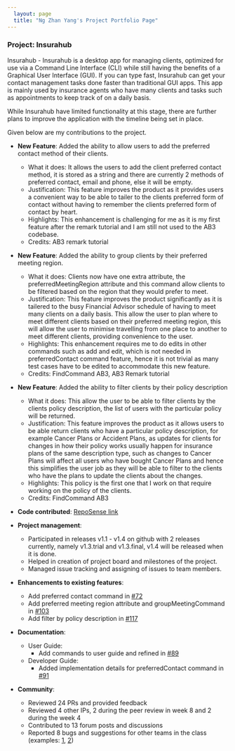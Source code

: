 ```yaml
---
  layout: page
  title: "Ng Zhan Yang's Project Portfolio Page"
---
```


### Project: Insurahub

Insurahub - Insurahub is a desktop app for managing clients, optimized for use via a Command Line Interface (CLI) while still having the benefits of a Graphical User Interface (GUI). If you can type fast, Insurahub can get your contact management tasks done faster than traditional GUI apps. This app is mainly used by insurance agents who have many clients and tasks such as appointments to keep track of on a daily basis.

While Insurahub have limited functionality at this stage, there are further plans to improve the application with the timeline being set in place.

Given below are my contributions to the project.

- **New Feature**: Added the ability to allow users to add the preferred contact method of their clients.

  - What it does: It allows the users to add the client preferred contact method, it is stored as a string and there are currently 2 methods of preferred contact, email and phone, else it will be empty.
  - Justification: This feature improves the product as it provides users a convenient way to be able to tailer to the clients preferred form of contact without having to remember the clients preferred form of contact by heart.
  - Highlights: This enhancement is challenging for me as it is my first feature after the remark tutorial and I am still not used to the AB3 codebase.
  - Credits: AB3 remark tutorial

- **New Feature**: Added the ability to group clients by their preferred meeting region.

  - What it does: Clients now have one extra attribute, the preferredMeetingRegion attribute and this command allow clients to be filtered based on the region that they would prefer to meet.
  - Justification: This feature improves the product significantly as it is tailered to the busy Financial Advisor schedule of having to meet many clients on a daily basis. This allow the user to plan where to meet different clients based on their preferred meeting region, this will allow the user to minimise travelling from one place to another to meet different clients, providing convenience to the user.
  - Highlights: This enhancement requires me to do edits in other commands such as add and edit, which is not needed in preferredContact command feature, hence it is not trivial as many test cases have to be edited to accommodate this new feature.
  - Credits: FindCommand AB3, AB3 Remark tutorial

- **New Feature**: Added the ability to filter clients by their policy description

  - What it does: This allow the user to be able to filter clients by the clients policy description, the list of users with the particular policy will be returned.
  - Justification: This feature improves the product as it allows users to be able return clients who have a particular policy description, for example Cancer Plans or Accident Plans, as updates for clients for changes in how their policy works usually happen for insurance plans of the same description type, such as changes to Cancer Plans will affect all users who have bought Cancer Plans and hence this simplifies the user job as they will be able to filter to the clients who have the plans to update the clients about the changes.
  - Highlights: This policy is the first one that I work on that require working on the policy of the clients.
  - Credits: FindCommand AB3

- **Code contributed**: [RepoSense link](https://nus-cs2103-ay2324s1.github.io/tp-dashboard/?search=zhanyang01&breakdown=true)

- **Project management**:

  - Participated in releases v1.1 - v1.4 on github with 2 releases currently, namely v1.3.trial and v1.3.final, v1.4 will be released when it is done.
  - Helped in creation of project board and milestones of the project.
  - Managed issue tracking and assigning of issues to team members.

- **Enhancements to existing features**:

  - Add preferred contact command in [\#72](https://github.com/AY2324S1-CS2103-W14-1/tp/pull/72)
  - Add preferred meeting region attribute and groupMeetingCommand in [\#103](https://github.com/AY2324S1-CS2103-W14-1/tp/pull/103)
  - Add filter by policy description in [\#117](https://github.com/AY2324S1-CS2103-W14-1/tp/pull/117)

- **Documentation**:

  - User Guide:
    - Add commands to user guide and refined in [\#89](https://github.com/AY2324S1-CS2103-W14-1/tp/pull/89)
  - Developer Guide:
    - Added implementation details for preferredContact command in [\#91](https://github.com/AY2324S1-CS2103-W14-1/tp/pull/91)

- **Community**:

  - Reviewed 24 PRs and provided feedback
  - Reviewed 4 other IPs, 2 during the peer review in week 8 and 2 during the week 4
  - Contributed to 13 forum posts and discussions
  - Reported 8 bugs and suggestions for other teams in the class (examples: [1](https://github.com/AY2324S1-CS2103T-W08-2/tp/issues/130), [2](https://github.com/AY2324S1-CS2103T-W08-2/tp/issues/122))
